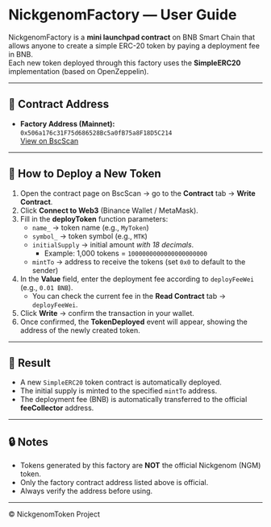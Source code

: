 # NickgenomFactory — User Guide

NickgenomFactory is a **mini launchpad contract** on BNB Smart Chain that allows anyone to create a simple ERC-20 token by paying a deployment fee in BNB.  
Each new token deployed through this factory uses the **SimpleERC20** implementation (based on OpenZeppelin).

---

## 📌 Contract Address
- **Factory Address (Mainnet):** `0x506a176c31F75d686528Bc5a0fB75a8F18D5C214`  
  [View on BscScan](https://bscscan.com/address/0x506a176c31F75d686528Bc5a0fB75a8F18D5C214)

---

## 🧭 How to Deploy a New Token

1. Open the contract page on BscScan → go to the **Contract** tab → **Write Contract**.  
2. Click **Connect to Web3** (Binance Wallet / MetaMask).  
3. Fill in the **deployToken** function parameters:
   - `name_` → token name (e.g., `MyToken`)  
   - `symbol_` → token symbol (e.g., `MTK`)  
   - `initialSupply` → initial amount *with 18 decimals*.  
     - Example: 1,000 tokens = `1000000000000000000000`  
   - `mintTo` → address to receive the tokens (set `0x0` to default to the sender)
4. In the **Value** field, enter the deployment fee according to `deployFeeWei` (e.g., `0.01 BNB`).  
   - You can check the current fee in the **Read Contract** tab → `deployFeeWei`.
5. Click **Write** → confirm the transaction in your wallet.  
6. Once confirmed, the **TokenDeployed** event will appear, showing the address of the newly created token.

---

## 🎯 Result
- A new `SimpleERC20` token contract is automatically deployed.  
- The initial supply is minted to the specified `mintTo` address.  
- The deployment fee (BNB) is automatically transferred to the official **feeCollector** address.

---

## 🔒 Notes
- Tokens generated by this factory are **NOT** the official Nickgenom (NGM) token.  
- Only the factory contract address listed above is official.  
- Always verify the address before using.

---

© NickgenomToken Project
